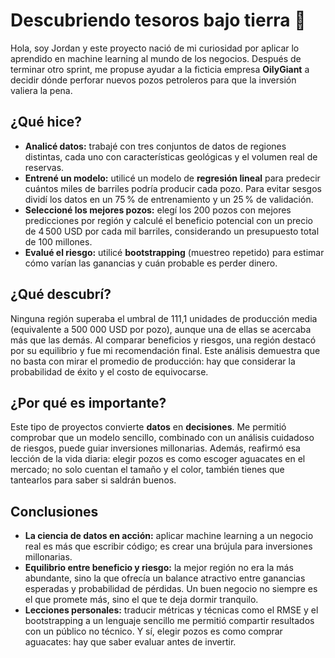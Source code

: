 # Descubriendo tesoros bajo tierra 🚀

Hola, soy Jordan y este proyecto nació de mi curiosidad por aplicar lo aprendido en machine learning al mundo de los negocios. Después de terminar otro sprint, me propuse ayudar a la ficticia empresa **OilyGiant** a decidir dónde perforar nuevos pozos petroleros para que la inversión valiera la pena.

## ¿Qué hice?

- **Analicé datos:** trabajé con tres conjuntos de datos de regiones distintas, cada uno con características geológicas y el volumen real de reservas.
- **Entrené un modelo:** utilicé un modelo de **regresión lineal** para predecir cuántos miles de barriles podría producir cada pozo. Para evitar sesgos dividí los datos en un 75 % de entrenamiento y un 25 % de validación.
- **Seleccioné los mejores pozos:** elegí los 200 pozos con mejores predicciones por región y calculé el beneficio potencial con un precio de 4 500 USD por cada mil barriles, considerando un presupuesto total de 100 millones.
- **Evalué el riesgo:** utilicé **bootstrapping** (muestreo repetido) para estimar cómo varían las ganancias y cuán probable es perder dinero.

## ¿Qué descubrí?

Ninguna región superaba el umbral de 111,1 unidades de producción media (equivalente a 500 000 USD por pozo), aunque una de ellas se acercaba más que las demás. Al comparar beneficios y riesgos, una región destacó por su equilibrio y fue mi recomendación final. Este análisis demuestra que no basta con mirar el promedio de producción: hay que considerar la probabilidad de éxito y el costo de equivocarse.

## ¿Por qué es importante?

Este tipo de proyectos convierte **datos** en **decisiones**. Me permitió comprobar que un modelo sencillo, combinado con un análisis cuidadoso de riesgos, puede guiar inversiones millonarias. Además, reafirmó esa lección de la vida diaria: elegir pozos es como escoger aguacates en el mercado; no solo cuentan el tamaño y el color, también tienes que tantearlos para saber si saldrán buenos.

## Conclusiones

- **La ciencia de datos en acción:** aplicar machine learning a un negocio real es más que escribir código; es crear una brújula para inversiones millonarias.
- **Equilibrio entre beneficio y riesgo:** la mejor región no era la más abundante, sino la que ofrecía un balance atractivo entre ganancias esperadas y probabilidad de pérdidas. Un buen negocio no siempre es el que promete más, sino el que te deja dormir tranquilo.
- **Lecciones personales:** traducir métricas y técnicas como el RMSE y el bootstrapping a un lenguaje sencillo me permitió compartir resultados con un público no técnico. Y sí, elegir pozos es como comprar aguacates: hay que saber evaluar antes de invertir.
